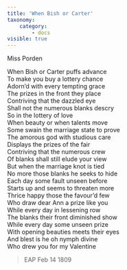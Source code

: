 ```yaml
---
title: 'When Bish or Carter'
taxonomy:
    category:
        - docs
visible: true
---
```


<div class="author">Miss Porden</div>

When Bish or Carter puffs advance  
To make you buy a lottery chance  
Adorn’d with every tempting grace  
The prizes in the front they place  
Contriving that the dazzled eye  
Shall not the numerous blanks descry  
So in the lottery of love  
When beauty or when talents move  
Some swain the marriage state to prove  
The amorous god with studious care  
Displays the prizes of the fair  
Contriving that the numerous crew  
Of blanks shall still elude your view  
But when the marriage knot is tied  
No more those blanks he seeks to hide  
Each day some fault unseen before  
Starts up and seems to threaten more  
Thrice happy those the favour’d few  
Who draw dear Ann a prize like you  
While every day in lessening row  
The blanks their front diminished show  
While every day some unseen prize  
With opening beauties meets their eyes  
And blest is he oh nymph divine  
Who drew you for my Valentine  

> EAP Feb 14 1809